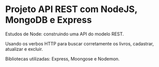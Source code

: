 # Projeto API REST com NodeJS, MongoDB e Express

Estudos de Node: construindo uma API do modelo REST.

Usando os verbos HTTP para buscar corretamente os livros, cadastrar, atualizar e excluir. 

Bibliotecas utilizadas: Express, Moongose e Nodemon.
